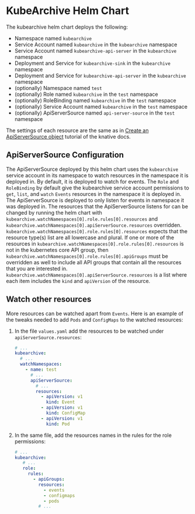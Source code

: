 # KubeArchive Helm Chart

The kubearchive helm chart deploys the following:
* Namespace named `kubearchive`
* Service Account named `kubearchive` in the `kubearchive` namespace
* Service Account named `kubearchive-api-server` in the `kubearchive` namespace
* Deployment and Service for `kubearchive-sink` in the `kubearchive` namespace
* Deployment and Service for `kubearchive-api-server` in the `kubearchive` namespace
* (optionally) Namespace named `test`
* (optionally) Role named `kubearchive` in the `test` namespace
* (optionally) RoleBinding named `kubearchive` in the `test` namespace
* (optionally) Service Account named `kubearchive` in the `test` namespace
* (optionally) ApiServerSource named `api-server-source` in the `test` namespace

The settings of each resource are the same as in
[Create an ApiServerSource object](https://knative.dev/docs/eventing/sources/apiserversource/getting-started/#create-an-apiserversource-object)
tutorial of the knative docs.

## ApiServerSource Configuration

The ApiServerSource deployed by this helm chart uses the `kubearchive` service account in its namespace to watch resources
in the namespace it is deployed in. By default, it is deployed to watch for events. The `Role` and `RoleBinding`
by default give the kubearchive service account permissions to `get`, `list`, and `watch` `Events` resources in the namespace it is deployed in.
The ApiServerSource is deployed to only listen for events in namespace it was deployed in.
The resources that the ApiServerSource listens for can be
changed by running the helm chart with `kubearchive.watchNamespaces[0].role.rules[0].resources` and `kubearchive.watchNamespaces[0].apiServerSource.resources` overridden.
`kubearchive.watchNamespaces[0].role.rules[0].resources` expects that the resource type(s) list are all lowercase and plural. If one
or more of the resources in `kubearchive.watchNamespaces[0].role.rules[0].resources` is not in the kubernetes core API group, then
`kubearchive.watchNamespaces[0].role.rules[0].apiGroups` must be overridden as well to include all API groups that contain all the
resources that you are interested in. `kubearchive.watchNamespaces[0].apiServerSource.resources` is a list where each item includes the `kind` and
`apiVersion` of the resource.

## Watch other resources

More resources can be watched apart from `Events`.
Here is an example of the tweaks needed to add `Pods` and `ConfigMaps` to the watched resources:
1. In the file `values.yaml` add the resources to be watched under `apiServerSource.resources`:
    ```yaml
    # ...
    kubearchive:
      # ...
      watchNamespaces:
        - name: test
          # ...
          apiServerSource:
            # ...
            resources:
              - apiVersion: v1
                kind: Event
              - apiVersion: v1
                kind: ConfigMap
              - apiVersion: v1
                kind: Pod
    ```
2. In the same file, add the resources names in the rules for the role permissions:
   ```yaml
   # ...
   kubearchive:
      # ...
      role:
        rules:
          - apiGroups:
            resources:
              - events
              - configmaps
              - pods
            # ...
   ```
